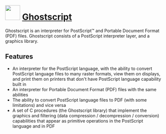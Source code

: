 # <img src="https://cdn.jsdelivr.net/gh/chocolatey-community/chocolatey-coreteampackages@edba4a5849ff756e767cba86641bea97ff5721fe/icons/ghostscript.svg" width="48" height="48"/> [Ghostscript](https://chocolatey.org/packages/Ghostscript)

Ghostscript is an interpreter for PostScript™ and Portable Document Format (PDF) files. Ghostscript consists of a PostScript interpreter layer, and a graphics library. 

## Features
* An interpreter for the PostScript language, with the ability to convert PostScript language files to many raster formats, view them on displays, and print them on printers that don't have PostScript language capability built in
* An interpreter for Portable Document Format (PDF) files with the same abilities
* The ability to convert PostScript language files to PDF (with some limitations) and vice versa
* A set of C procedures (the Ghostscript library) that implement the graphics and filtering (data compression / decompression / conversion) capabilities that appear as primitive operations in the PostScript language and in PDF

